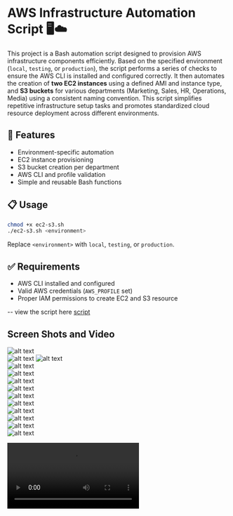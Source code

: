 
# AWS Infrastructure Automation Script 🖥️☁️

This project is a Bash automation script designed to provision AWS infrastructure components efficiently. Based on the specified environment (`local`, `testing`, or `production`), the script performs a series of checks to ensure the AWS CLI is installed and configured correctly. It then automates the creation of **two EC2 instances** using a defined AMI and instance type, and **S3 buckets** for various departments (Marketing, Sales, HR, Operations, Media) using a consistent naming convention. This script simplifies repetitive infrastructure setup tasks and promotes standardized cloud resource deployment across different environments.

## 🚀 Features

* Environment-specific automation
* EC2 instance provisioning
* S3 bucket creation per department
* AWS CLI and profile validation
* Simple and reusable Bash functions

## 📋 Usage

```bash
chmod +x ec2-s3.sh
./ec2-s3.sh <environment>
```

Replace `<environment>` with `local`, `testing`, or `production`.

## ✅ Requirements

* AWS CLI installed and configured
* Valid AWS credentials (`AWS_PROFILE` set)
* Proper IAM permissions to create EC2 and S3 resource

-- view the script here [script](./ec2-s3.sh)

## Screen Shots and Video
![alt text](./imgs/aws-2.png)  
![alt text](./imgs/aws-3.png)
![alt text](./imgs/aws-4.png)  
![alt text](./imgs/aws-5.png)  
![alt text](./imgs/aws-6.png)  
![alt text](./imgs/aws-7.png)  
![alt text](./imgs/aws-8.png)  
![alt text](./imgs/aws-9.png)  
![alt text](./imgs/aws-10.png)  
![alt text](./imgs/aws-11.png)  
![alt text](./imgs/aws-12.png)  
![alt text](./imgs/aws-13.png)  
![alt text](./imgs/aws-1.png)  

<video controls src="./imgs/awe-vd.mp4" title="alt text"></video>
